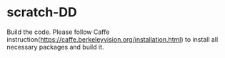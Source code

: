 # scratch-DD
Build the code. Please follow Caffe instruction(https://caffe.berkeleyvision.org/installation.html) to install all necessary packages and build it.
